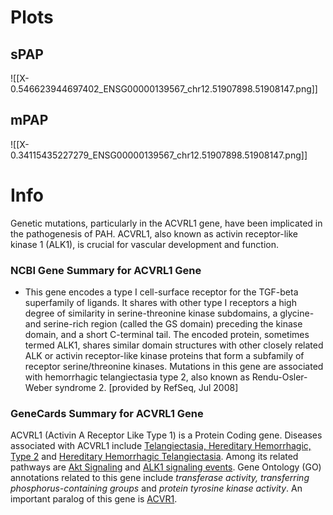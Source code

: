 # Plots
## sPAP
![[X-0.546623944697402_ENSG00000139567_chr12.51907898.51908147.png]]

## mPAP
![[X-0.34115435227279_ENSG00000139567_chr12.51907898.51908147.png]]

# Info
Genetic mutations, particularly in the ACVRL1 gene, have been implicated in the pathogenesis of PAH. ACVRL1, also known as activin receptor-like kinase 1 (ALK1), is crucial for vascular development and function.
### NCBI Gene Summary for ACVRL1 Gene
[](https://www.ncbi.nlm.nih.gov/gene/94)

- This gene encodes a type I cell-surface receptor for the TGF-beta superfamily of ligands. It shares with other type I receptors a high degree of similarity in serine-threonine kinase subdomains, a glycine- and serine-rich region (called the GS domain) preceding the kinase domain, and a short C-terminal tail. The encoded protein, sometimes termed ALK1, shares similar domain structures with other closely related ALK or activin receptor-like kinase proteins that form a subfamily of receptor serine/threonine kinases. Mutations in this gene are associated with hemorrhagic telangiectasia type 2, also known as Rendu-Osler-Weber syndrome 2. [provided by RefSeq, Jul 2008]
### GeneCards Summary for ACVRL1 Gene

ACVRL1 (Activin A Receptor Like Type 1) is a Protein Coding gene. Diseases associated with ACVRL1 include [Telangiectasia, Hereditary Hemorrhagic, Type 2](http://www.malacards.org/card/telangiectasia_hereditary_hemorrhagic_type_2 "See Telangiectasia, Hereditary Hemorrhagic, Type 2 at MalaCards") and [Hereditary Hemorrhagic Telangiectasia](http://www.malacards.org/card/hereditary_hemorrhagic_telangiectasia "See Hereditary Hemorrhagic Telangiectasia at MalaCards"). Among its related pathways are [Akt Signaling](https://pathcards.genecards.org/card/akt_signaling "See Akt Signaling at Pathcards") and [ALK1 signaling events](https://pathcards.genecards.org/card/alk1_signaling_events "See ALK1 signaling events at Pathcards"). Gene Ontology (GO) annotations related to this gene include _transferase activity, transferring phosphorus-containing groups_ and _protein tyrosine kinase activity_. An important paralog of this gene is [ACVR1](https://www.genecards.org/cgi-bin/carddisp.pl?gene=ACVR1).
